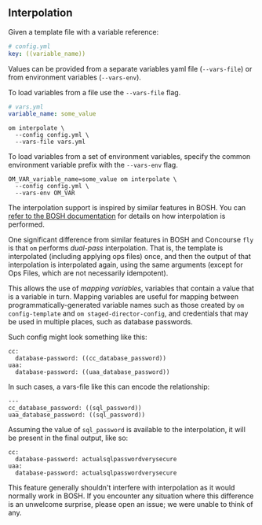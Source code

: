 ## Interpolation
Given a template file with a variable reference:

```yaml
# config.yml
key: ((variable_name))
```

Values can be provided from a separate variables yaml file (`--vars-file`)
or from environment variables (`--vars-env`).

To load variables from a file use the `--vars-file` flag.

```yaml
# vars.yml
variable_name: some_value
```

```
om interpolate \
  --config config.yml \
  --vars-file vars.yml
```

To load variables from a set of environment variables, specify the common
environment variable prefix with the `--vars-env` flag.

```
OM_VAR_variable_name=some_value om interpolate \
  --config config.yml \
  --vars-env OM_VAR
```

The interpolation support is inspired by similar features in BOSH. You can
[refer to the BOSH documentation](https://bosh.io/docs/cli-int/) for details on how interpolation
is performed.

One significant difference from similar features in BOSH
and Concourse `fly` is that `om` performs _dual-pass_ interpolation.
That is, the template is interpolated (including applying ops files) once,
and then the output of that interpolation is interpolated again,
using the same arguments (except for Ops Files,
which are not necessarily idempotent).

This allows the use of _mapping variables_,
variables that contain a value that is a variable in turn.
Mapping variables are useful for mapping
between programmatically-generated variable names
such as those created by `om config-template` and `om staged-director-config`,
and credentials that may be used in multiple places,
such as database passwords.

Such config might look something like this:

```
cc:
  database-password: ((cc_database_password))
uaa:
  database-password: ((uaa_database_password))
```

In such cases, a vars-file like this can encode the relationship:

```
---
cc_database_password: ((sql_password))
uaa_database_password: ((sql_password))
```

Assuming the value of `sql_password` is available to the interpolation,
it will be present in the final output,
like so:

```
cc:
  database-password: actualsqlpasswordverysecure
uaa:
  database-password: actualsqlpasswordverysecure
```

This feature generally shouldn't interfere with interpolation
as it would normally work in BOSH.
If you encounter any situation where this difference is an unwelcome surprise,
please open an issue; we were unable to think of any.
